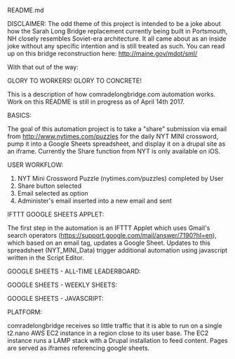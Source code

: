 README.md

  DISCLAIMER: The odd theme of this project is intended to be a joke about how the Sarah Long Bridge replacement currently being built in Portsmouth, NH closely resembles Soviet-era architecture. It all came about as an inside joke without any specific intention and is still treated as such. You can read up on this bridge reconstruction here: http://maine.gov/mdot/sml/

  With that out of the way:

GLORY TO WORKERS! GLORY TO CONCRETE!

  This is a description of how comradelongbridge.com automation works.
  Work on this README is still in progress as of April 14th 2017.

BASICS:

  The goal of this automation project is to take a "share" submission via email from http://www.nytimes.com/puzzles for the daily NYT MINI crossword, pump it into a Google Sheets spreadsheet, and display it on a drupal site as an iframe. Currently the Share function from NYT is only available on iOS.

USER WORKFLOW:

  1) NYT Mini Crossword Puzzle (nytimes.com/puzzles) completed by User
  2) Share button selected
  3) Email selected as option
  4) Administer's email inserted into a new email and sent

IFTTT GOOGLE SHEETS APPLET:

The first step in the automation is an IFTTT Applet which uses Gmail's search operators (https://support.google.com/mail/answer/7190?hl=en), which based on an email tag, updates a Google Sheet. Updates to this spreadsheet (NYT_MINI_Data) trigger additional automation using javascript written in the Script Editor.

GOOGLE SHEETS - ALL-TIME LEADERBOARD:

GOOGLE SHEETS - WEEKLY SHEETS:

GOOGLE SHEETS - JAVASCRIPT:

PLATFORM:

  comradelongbridge receives so little traffic that it is able to run on a single t2.nano AWS EC2 instance in a region close to its user base. The EC2 instance runs a LAMP stack with a Drupal installation to feed content. Pages are served as iframes referencing google sheets.
